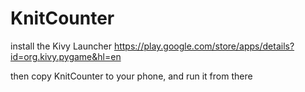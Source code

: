 # KnitCounter

install the Kivy Launcher
https://play.google.com/store/apps/details?id=org.kivy.pygame&hl=en

then copy KnitCounter to your phone, and run it from there

